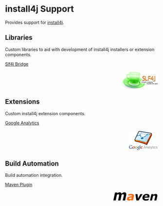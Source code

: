 <!--

    Copyright (c) 2012-present Sonatype, Inc. All rights reserved.

    This program is licensed to you under the Apache License Version 2.0,
    and you may not use this file except in compliance with the Apache License Version 2.0.
    You may obtain a copy of the Apache License Version 2.0 at http://www.apache.org/licenses/LICENSE-2.0.

    Unless required by applicable law or agreed to in writing,
    software distributed under the Apache License Version 2.0 is distributed on an
    "AS IS" BASIS, WITHOUT WARRANTIES OR CONDITIONS OF ANY KIND, either express or implied.
    See the Apache License Version 2.0 for the specific language governing permissions and limitations there under.

-->
# install4j Support

Provides support for [install4j](https://www.ej-technologies.com/products/install4j/overview.html).

## Libraries

Custom libraries to aid with development of install4j installers or extension components.

[Slf4j Bridge](install4j-slf4j/index.html)

<a href="install4j-slf4j/index.html"><img src="images/slf4j.png" style="float:right"/></a>
<br style="clear:both"/>

## Extensions

Custom install4j extension components.

[Google Analytics](install4j-ga/index.html)

<a href="install4j-ga/index.html"><img src="images/google-analytics.png" style="float:right"/></a>
<br style="clear:both"/>

## Build Automation

Build automation integration.

[Maven Plugin](install4j-maven-plugin/index.html)

<a href="install4j-maven-plugin/index.html"><img src="images/maven.png" style="float:right"/></a>
<br style="clear:both"/>